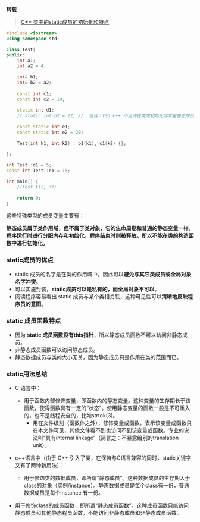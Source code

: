 **转载**

> [C++ 类中的static成员的初始化和特点](https://blog.csdn.net/men_wen/article/details/64443040)

```c++
#include <iostream>
using namespace std;

class Test{
public:
    int a1;
    int a2 = 4;
    
    int& b1;
    int& b2 = a2;
    
    const int c1;
    const int c2 = 10;
    
    static int d1;
    // static int d2 = 22; //  错误：ISO C++ 不允许在类内初始化非常量静态成员‘Test::d2’
    
    const static int e1;
    const static int e2 = 20;
    
    Test(int k1, int k2) : b1(k1), c1(k2) {};
    
};

int Test::d1 = 5;
const int Test::e1 = 15;

int main() {
    //Test t(2, 3);
    
    return 0;
}
```

这些特殊类型的成员变量主要有：

**静态成员属于类作用域，但不属于类对象，它的生命周期和普通的静态变量一样，程序运行时进行分配内存和初始化，程序结束时则被释放。所以不能在类的构造函数中进行初始化。**

### static成员的优点

- static 成员的名字是在类的作用域中，因此可以**避免与其它类成员或全局对象名字冲突**。
- 可以实施封装，**static成员可以是私有的，而全局对象不可以**。
- 阅读程序容易看出 static 成员与某个类相关联，这种可见性可以**清晰地反映程序员的意图**。

### static 成员函数特点

- 因为 **static 成员函数没有this指针**，所以静态成员函数不可以访问非静态成员。
- 非静态成员函数可以访问静态成员。
- 静态数据成员与类的大小无关，因为静态成员只是作用在类的范围而已。

### static用法总结

- C 语言中：

  - 用于函数内部修饰变量，即函数内的静态变量。这种变量的生存期长于该函数，使得函数具有一定的“状态”。使用静态变量的函数一般是不可重入的，也不是线程安全的，比如strtok(3)。
    - 用在文件级别（函数体之外），修饰变量或函数，表示该变量或函数只在本文件可见，其他文件看不到也访问不到该变量或函数。专业的说法叫“具有internal linkage”（简言之：不暴露给别的translation unit）。
    
- c++语言中（由于 C++ 引入了类，在保持与C语言兼容的同时，static关键字又有了两种新用法）：

  - 用于修饰类的数据成员，即所谓“静态成员”。这种数据成员的生存期大于class的对象（实例/instance）。静态数据成员是每个class有一份，普通数据成员是每个instance 有一份。
- 用于修饰class的成员函数，即所谓“静态成员函数”。这种成员函数只能访问静态成员和其他静态程员函数，不能访问非静态成员和非静态成员函数。
